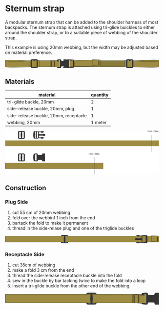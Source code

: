 # Sternum strap

A modular sternum strap that can be added to the shoulder harness of most backpacks. The sternum strap is attached using tri-glide buickles to either around the shoulder strap, or to a suitable piece of webbing of the shoulder strap.

This example is using 20mm webbing, but the width may be adjusted based on material preference.

![](final.svg)

## Materials

material | quantity
---------|-------
tri-glide buckle, 20mm                  | 2
side-release buckle, 20mm, plug         | 1
side-release buckle, 20mm, receptacle   | 1
webbing, 20mm                           | 1 meter

![](materials.svg)


## Construction

### Plug Side

1. cut 55 cm of 20mm webbing
2. fold over the webbinf 1 inch from the end
3. bartack the fold to make it permanent
4. thread in the side-relase plug and one of the triglide buckles

![](left.svg)

### Receptacle Side 

1. cut 35cm of webbing
2. make a fold 3 cm from the end
3. thread the side-release receptacle buckle into the fold
4. sew in the buckle by bar tacking twice to make the fold into a loop
5. insert a tri-gilde buckle from the other end of the webbing


![](right.svg)



